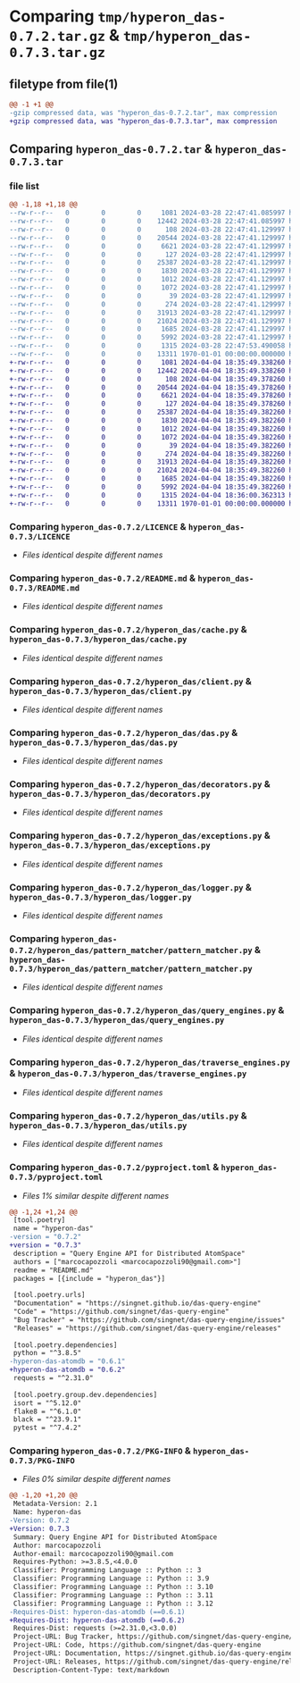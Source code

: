 # Comparing `tmp/hyperon_das-0.7.2.tar.gz` & `tmp/hyperon_das-0.7.3.tar.gz`

## filetype from file(1)

```diff
@@ -1 +1 @@
-gzip compressed data, was "hyperon_das-0.7.2.tar", max compression
+gzip compressed data, was "hyperon_das-0.7.3.tar", max compression
```

## Comparing `hyperon_das-0.7.2.tar` & `hyperon_das-0.7.3.tar`

### file list

```diff
@@ -1,18 +1,18 @@
--rw-r--r--   0        0        0     1081 2024-03-28 22:47:41.085997 hyperon_das-0.7.2/LICENCE
--rw-r--r--   0        0        0    12442 2024-03-28 22:47:41.085997 hyperon_das-0.7.2/README.md
--rw-r--r--   0        0        0      108 2024-03-28 22:47:41.129997 hyperon_das-0.7.2/hyperon_das/__init__.py
--rw-r--r--   0        0        0    20544 2024-03-28 22:47:41.129997 hyperon_das-0.7.2/hyperon_das/cache.py
--rw-r--r--   0        0        0     6621 2024-03-28 22:47:41.129997 hyperon_das-0.7.2/hyperon_das/client.py
--rw-r--r--   0        0        0      127 2024-03-28 22:47:41.129997 hyperon_das-0.7.2/hyperon_das/constants.py
--rw-r--r--   0        0        0    25387 2024-03-28 22:47:41.129997 hyperon_das-0.7.2/hyperon_das/das.py
--rw-r--r--   0        0        0     1830 2024-03-28 22:47:41.129997 hyperon_das-0.7.2/hyperon_das/decorators.py
--rw-r--r--   0        0        0     1012 2024-03-28 22:47:41.129997 hyperon_das-0.7.2/hyperon_das/exceptions.py
--rw-r--r--   0        0        0     1072 2024-03-28 22:47:41.129997 hyperon_das-0.7.2/hyperon_das/logger.py
--rw-r--r--   0        0        0       39 2024-03-28 22:47:41.129997 hyperon_das-0.7.2/hyperon_das/pattern_matcher/__init__.py
--rw-r--r--   0        0        0      274 2024-03-28 22:47:41.129997 hyperon_das-0.7.2/hyperon_das/pattern_matcher/constants.py
--rw-r--r--   0        0        0    31913 2024-03-28 22:47:41.129997 hyperon_das-0.7.2/hyperon_das/pattern_matcher/pattern_matcher.py
--rw-r--r--   0        0        0    21024 2024-03-28 22:47:41.129997 hyperon_das-0.7.2/hyperon_das/query_engines.py
--rw-r--r--   0        0        0     1685 2024-03-28 22:47:41.129997 hyperon_das-0.7.2/hyperon_das/traverse_engines.py
--rw-r--r--   0        0        0     5992 2024-03-28 22:47:41.129997 hyperon_das-0.7.2/hyperon_das/utils.py
--rw-r--r--   0        0        0     1315 2024-03-28 22:47:53.490058 hyperon_das-0.7.2/pyproject.toml
--rw-r--r--   0        0        0    13311 1970-01-01 00:00:00.000000 hyperon_das-0.7.2/PKG-INFO
+-rw-r--r--   0        0        0     1081 2024-04-04 18:35:49.338260 hyperon_das-0.7.3/LICENCE
+-rw-r--r--   0        0        0    12442 2024-04-04 18:35:49.338260 hyperon_das-0.7.3/README.md
+-rw-r--r--   0        0        0      108 2024-04-04 18:35:49.378260 hyperon_das-0.7.3/hyperon_das/__init__.py
+-rw-r--r--   0        0        0    20544 2024-04-04 18:35:49.378260 hyperon_das-0.7.3/hyperon_das/cache.py
+-rw-r--r--   0        0        0     6621 2024-04-04 18:35:49.378260 hyperon_das-0.7.3/hyperon_das/client.py
+-rw-r--r--   0        0        0      127 2024-04-04 18:35:49.378260 hyperon_das-0.7.3/hyperon_das/constants.py
+-rw-r--r--   0        0        0    25387 2024-04-04 18:35:49.382260 hyperon_das-0.7.3/hyperon_das/das.py
+-rw-r--r--   0        0        0     1830 2024-04-04 18:35:49.382260 hyperon_das-0.7.3/hyperon_das/decorators.py
+-rw-r--r--   0        0        0     1012 2024-04-04 18:35:49.382260 hyperon_das-0.7.3/hyperon_das/exceptions.py
+-rw-r--r--   0        0        0     1072 2024-04-04 18:35:49.382260 hyperon_das-0.7.3/hyperon_das/logger.py
+-rw-r--r--   0        0        0       39 2024-04-04 18:35:49.382260 hyperon_das-0.7.3/hyperon_das/pattern_matcher/__init__.py
+-rw-r--r--   0        0        0      274 2024-04-04 18:35:49.382260 hyperon_das-0.7.3/hyperon_das/pattern_matcher/constants.py
+-rw-r--r--   0        0        0    31913 2024-04-04 18:35:49.382260 hyperon_das-0.7.3/hyperon_das/pattern_matcher/pattern_matcher.py
+-rw-r--r--   0        0        0    21024 2024-04-04 18:35:49.382260 hyperon_das-0.7.3/hyperon_das/query_engines.py
+-rw-r--r--   0        0        0     1685 2024-04-04 18:35:49.382260 hyperon_das-0.7.3/hyperon_das/traverse_engines.py
+-rw-r--r--   0        0        0     5992 2024-04-04 18:35:49.382260 hyperon_das-0.7.3/hyperon_das/utils.py
+-rw-r--r--   0        0        0     1315 2024-04-04 18:36:00.362313 hyperon_das-0.7.3/pyproject.toml
+-rw-r--r--   0        0        0    13311 1970-01-01 00:00:00.000000 hyperon_das-0.7.3/PKG-INFO
```

### Comparing `hyperon_das-0.7.2/LICENCE` & `hyperon_das-0.7.3/LICENCE`

 * *Files identical despite different names*

### Comparing `hyperon_das-0.7.2/README.md` & `hyperon_das-0.7.3/README.md`

 * *Files identical despite different names*

### Comparing `hyperon_das-0.7.2/hyperon_das/cache.py` & `hyperon_das-0.7.3/hyperon_das/cache.py`

 * *Files identical despite different names*

### Comparing `hyperon_das-0.7.2/hyperon_das/client.py` & `hyperon_das-0.7.3/hyperon_das/client.py`

 * *Files identical despite different names*

### Comparing `hyperon_das-0.7.2/hyperon_das/das.py` & `hyperon_das-0.7.3/hyperon_das/das.py`

 * *Files identical despite different names*

### Comparing `hyperon_das-0.7.2/hyperon_das/decorators.py` & `hyperon_das-0.7.3/hyperon_das/decorators.py`

 * *Files identical despite different names*

### Comparing `hyperon_das-0.7.2/hyperon_das/exceptions.py` & `hyperon_das-0.7.3/hyperon_das/exceptions.py`

 * *Files identical despite different names*

### Comparing `hyperon_das-0.7.2/hyperon_das/logger.py` & `hyperon_das-0.7.3/hyperon_das/logger.py`

 * *Files identical despite different names*

### Comparing `hyperon_das-0.7.2/hyperon_das/pattern_matcher/pattern_matcher.py` & `hyperon_das-0.7.3/hyperon_das/pattern_matcher/pattern_matcher.py`

 * *Files identical despite different names*

### Comparing `hyperon_das-0.7.2/hyperon_das/query_engines.py` & `hyperon_das-0.7.3/hyperon_das/query_engines.py`

 * *Files identical despite different names*

### Comparing `hyperon_das-0.7.2/hyperon_das/traverse_engines.py` & `hyperon_das-0.7.3/hyperon_das/traverse_engines.py`

 * *Files identical despite different names*

### Comparing `hyperon_das-0.7.2/hyperon_das/utils.py` & `hyperon_das-0.7.3/hyperon_das/utils.py`

 * *Files identical despite different names*

### Comparing `hyperon_das-0.7.2/pyproject.toml` & `hyperon_das-0.7.3/pyproject.toml`

 * *Files 1% similar despite different names*

```diff
@@ -1,24 +1,24 @@
 [tool.poetry]
 name = "hyperon-das"
-version = "0.7.2"
+version = "0.7.3"
 description = "Query Engine API for Distributed AtomSpace"
 authors = ["marcocapozzoli <marcocapozzoli90@gmail.com>"]
 readme = "README.md"
 packages = [{include = "hyperon_das"}]
 
 [tool.poetry.urls]
 "Documentation" = "https://singnet.github.io/das-query-engine"
 "Code" = "https://github.com/singnet/das-query-engine"
 "Bug Tracker" = "https://github.com/singnet/das-query-engine/issues"
 "Releases" = "https://github.com/singnet/das-query-engine/releases"
 
 [tool.poetry.dependencies]
 python = "^3.8.5"
-hyperon-das-atomdb = "0.6.1"
+hyperon-das-atomdb = "0.6.2"
 requests = "^2.31.0"
 
 [tool.poetry.group.dev.dependencies]
 isort = "^5.12.0"
 flake8 = "^6.1.0"
 black = "^23.9.1"
 pytest = "^7.4.2"
```

### Comparing `hyperon_das-0.7.2/PKG-INFO` & `hyperon_das-0.7.3/PKG-INFO`

 * *Files 0% similar despite different names*

```diff
@@ -1,20 +1,20 @@
 Metadata-Version: 2.1
 Name: hyperon-das
-Version: 0.7.2
+Version: 0.7.3
 Summary: Query Engine API for Distributed AtomSpace
 Author: marcocapozzoli
 Author-email: marcocapozzoli90@gmail.com
 Requires-Python: >=3.8.5,<4.0.0
 Classifier: Programming Language :: Python :: 3
 Classifier: Programming Language :: Python :: 3.9
 Classifier: Programming Language :: Python :: 3.10
 Classifier: Programming Language :: Python :: 3.11
 Classifier: Programming Language :: Python :: 3.12
-Requires-Dist: hyperon-das-atomdb (==0.6.1)
+Requires-Dist: hyperon-das-atomdb (==0.6.2)
 Requires-Dist: requests (>=2.31.0,<3.0.0)
 Project-URL: Bug Tracker, https://github.com/singnet/das-query-engine/issues
 Project-URL: Code, https://github.com/singnet/das-query-engine
 Project-URL: Documentation, https://singnet.github.io/das-query-engine
 Project-URL: Releases, https://github.com/singnet/das-query-engine/releases
 Description-Content-Type: text/markdown
```

